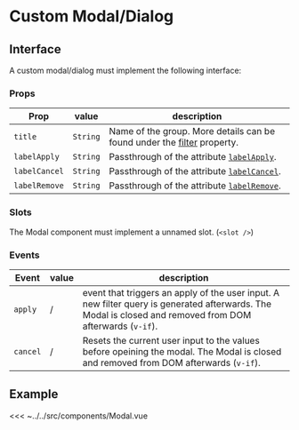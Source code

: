 # Custom Modal/Dialog

## Interface

A custom modal/dialog must implement the following interface:

### Props

| Prop | value | description |
| --- | --- | --- |
| `title` | `String` | Name of the group. More details can be found under the [filter](#filter) property. |
| `labelApply` | `String` | Passthrough of the attribute [`labelApply`](#labelApply). |
| `labelCancel` | `String` | Passthrough of the attribute [`labelCancel`](#labelCancel). |
| `labelRemove` | `String` | Passthrough of the attribute [`labelRemove`](#labelRemove). |

### Slots

The Modal component must implement a unnamed slot. (`<slot />`)

### Events

| Event | value | description |
| --- | --- | --- |
| `apply` | / | event that triggers an apply of the user input. A new filter query is generated afterwards. The Modal is closed and removed from DOM afterwards (`v-if`). |
| `cancel` | / | Resets the current user input to the values before opeining the modal. The Modal is closed and removed from DOM afterwards (`v-if`). |

## Example

<<< ~../../src/components/Modal.vue
